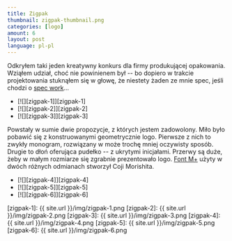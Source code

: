 ```yaml
---
title: Zigpak
thumbnail: zigpak-thumbnail.png
categories: [logo]
amount: 6
layout: post
language: pl-pl
---
```


Odkryłem taki jeden kreatywny konkurs dla firmy produkującej opakowania. Wziąłem udział, choć nie powinienem był -- bo dopiero w trakcie projektowania stuknąłem się w głowę, że niestety żaden ze mnie spec, jeśli chodzi o [spec work](http://no-spec.com)...

* [![][zigpak-1]][zigpak-1]
* [![][zigpak-2]][zigpak-2]
* [![][zigpak-3]][zigpak-3]

Powstały w sumie dwie propozycje, z których jestem zadowolony. Miło było pobawić się z konstruowanymi geometrycznie logo. Pierwsze z nich to zwykły monogram, rozwiązany w może trochę mniej oczywisty sposób. Drugie to dłoń oferująca pudełko -- z ukrytymi inicjałami. Przerwy są duże, żeby w małym rozmiarze się zgrabnie prezentowało logo. [Font M+](http://mplus-fonts.sourceforge.jp/) użyty w dwóch różnych odmianach stworzył Coji Morishita.

* [![][zigpak-4]][zigpak-4]
* [![][zigpak-5]][zigpak-5]
* [![][zigpak-6]][zigpak-6]

[zigpak-1]: {{ site.url }}/img/zigpak-1.png
[zigpak-2]: {{ site.url }}/img/zigpak-2.png
[zigpak-3]: {{ site.url }}/img/zigpak-3.png
[zigpak-4]: {{ site.url }}/img/zigpak-4.png
[zigpak-5]: {{ site.url }}/img/zigpak-5.png
[zigpak-6]: {{ site.url }}/img/zigpak-6.png